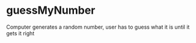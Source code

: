 # guessMyNumber
Computer generates a random number, user has to guess what it is until it gets it right
